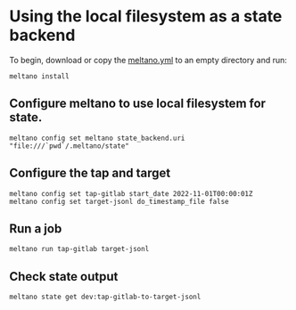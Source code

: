 # Using the local filesystem as a state backend

To begin, download or copy the [meltano.yml](/integration/example-library/meltano-state-local/meltano.yml) to an empty directory and run:

```shell
meltano install
```

## Configure meltano to use local filesystem for state.

```shell
meltano config set meltano state_backend.uri "file:///`pwd`/.meltano/state"
```

## Configure the tap and target

```shell
meltano config set tap-gitlab start_date 2022-11-01T00:00:01Z
meltano config set target-jsonl do_timestamp_file false
```

## Run a job

```shell
meltano run tap-gitlab target-jsonl
```

## Check state output

```shell
meltano state get dev:tap-gitlab-to-target-jsonl
```
